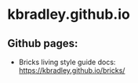 # kbradley.github.io

## Github pages:
* Bricks living style guide docs:<br>
https://kbradley.github.io/bricks/
